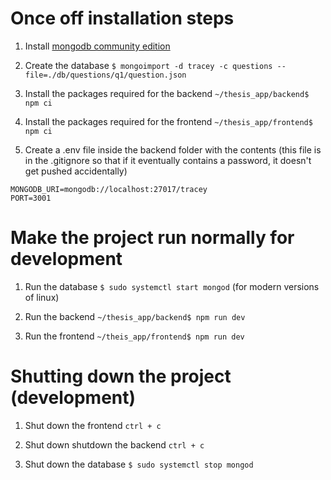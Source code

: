 
# Once off installation steps

1. Install [mongodb community edition](https://www.mongodb.com/docs/manual/administration/install-community/)

2. Create the database
`$ mongoimport -d tracey -c questions --file=./db/questions/q1/question.json`

3. Install the packages required for the backend
`~/thesis_app/backend$ npm ci`

4. Install the packages required for the frontend
`~/thesis_app/frontend$ npm ci`

5. Create a .env file inside the backend folder with the contents
(this file is in the .gitignore so that if it eventually contains a password,
it doesn't get pushed accidentally)

```
MONGODB_URI=mongodb://localhost:27017/tracey
PORT=3001
```



# Make the project run normally for development

1. Run the database
`$ sudo systemctl start mongod` (for modern versions of linux)

2. Run the backend
`~/thesis_app/backend$ npm run dev`

3. Run the frontend
`~/theis_app/frontend$ npm run dev`


# Shutting down the project (development)

1. Shut down the frontend
`ctrl + c`

2. Shut down shutdown the backend
`ctrl + c`

3. Shut down the database
`$ sudo systemctl stop mongod`
